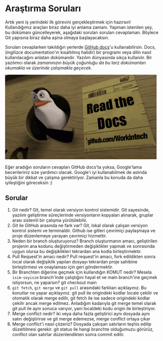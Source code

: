 # Araştırma Soruları

Artık yeni iş yerindeki ilk görevini gerçekleştirmek için hazırsın! Kullandığımız araçları biraz daha iyi anlama zamanı. Yapman istenilen şey, bu dokümanı güncelleyerek, aşağıdaki soruları soruları cevaplaman. Böylece Git yapısına biraz daha aşina olmaya başlayacaksın.

Soruları cevaplarken takıldığın yerlerde [GitHub docs](https://docs.github.com/en)'u kullanabilirsin. Docs, (ingilizce documentation'ın kısaltılmış halidir) bir programı veya dilin nasıl kullanılacağını anlatan dokümandır. Yazılım dünyasında sıkça kullanılır. Bir yazılımcı olarak _zamanınızın büyük çoğunluğu da bu tarz dokümanları okumakla ve üzerinde çalışmakla geçecek_.

![READ THE DOCS](https://github.com/Workintech/FSWeb-S1G1-Projesi-Web-Development-Projesi-icin-Git/blob/main/read-the-docs-wit.gif?raw=true)

Eğer aradığın soruların cevapları GitHub docs'ta yoksa, Google'lama becerileriniz size yardımcı olacak. Google'ı iyi kullanabilmek de aslında büyük bir dikkat ve çalışma gerektiriyor. Zamanla bu konuda da daha iyileştiğini göreceksin :)

## Sorular

1. Git nedir?
Git, temel olarak versiyon kontrol sistemidir. Git sayesinde, yazılım geliştirme süreçlerinde versiyonların kopyaları alınarak, gruplar arası sistemli bir çalışma yürütülebilir. 
2. Git ile GitHub arasında ne fark var?
Git, lokal olarak çalışan versiyon kontrol sistemi ve terminaldir. Github ise gitleri çevrimiçi paylaşmaya ve proje düzenlemeye yarayan çevrimiçi hizmettir.
3. Neden bir branch oluşturuyoruz?
Branch oluşturmanın amacı, geliştirilen projenin ana kodunu değiştirmeden değişiklikler yapmak ve sonrasında uygun olursa bu değişiklikleri tekrardan ana kodla birleştirmektir. 
4. Pull Request'in amacı nedir?
Pull request'in amacı, fork edildikten sonra local olarak değişiklik yapılan dosyayı tekrardan proje sahibine birleştirmesi ve onaylaması için geri göndermektir.
5. Bir Branchten diğerine geçmek için kullandığın KOMUT nedir? Mesela `isim-soyisim` branch'inde çalıştığını hayal et ve main branch'ine geçmek istiyorsun, ne yaparsın?
git checkout main 
6. `git fetch`, `git merge` ve `git pull` arasındaki farklıarı açıklayınız. Bu konutlar ne yapar açıklayınız.
git pull ile origindeki kodlar locale çekilir ve otomatik olarak merge edilir, git fetch ile ise sadece origindeki kodlar çekilir ancak merge edilmez. Anladığım kadarıyla git merge temel olarak git pull ile aynı sonuca varıyor, yani localdeki kodu origin ile birleştiriyor.
7. Merge conflict nedir?
iki veya daha fazla geliştirici aynı dosyada aynı satırı değiştirirse ve git merge edemezse, merge conflict ortaya çıkar
8. Merge conflict'i nasıl çözeriz?
Dosyada çakışan satırların teşhis edilip düzeltilmesi gerekir. git status ile hangi branchte olduğumuzu görürüz, conflict olan satırlar düzenlendikten sonra commit edilir. 